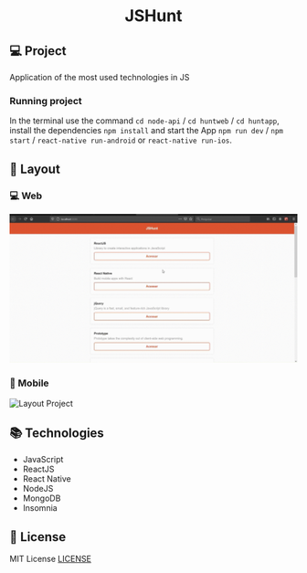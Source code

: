 <h1 align="center">JSHunt</h1>

## 💻 Project

Application of the most used technologies in JS

### Running project

In the terminal use the command `cd node-api` / `cd huntweb` / `cd huntapp`, install the dependencies `npm install` and start the App `npm run dev` / `npm start` / `react-native run-android` or `react-native run-ios`.


## 🎨 Layout

### 💻 Web

![Layout Project](https://github.com/felipehonoratods/jshunt/blob/master/gifs/huntweb.gif)

### 📱 Mobile

![Layout Project]()

## 📚 Technologies

* JavaScript
* ReactJS
* React Native
* NodeJS
* MongoDB
* Insomnia

## 📃 License

MIT License [LICENSE](https://github.com/felipehonoratods/jshunt/blob/master/LICENSE)
